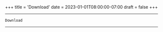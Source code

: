 +++
title = 'Download'
date = 2023-01-01T08:00:00-07:00
draft = false
+++

------------



    Download

------------